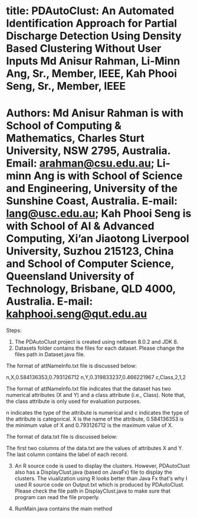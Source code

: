 title: PDAutoClust: An Automated Identification Approach for Partial Discharge Detection Using Density Based Clustering Without User Inputs
Md Anisur Rahman, Li-Minn Ang, Sr., Member, IEEE, Kah Phooi Seng, Sr., Member, IEEE
===========================================================================================
Authors:
Md Anisur Rahman is with School of Computing & Mathematics, Charles Sturt University, NSW 2795, Australia. Email: arahman@csu.edu.au;
Li-minn Ang is with School of Science and Engineering, University of the Sunshine Coast, Australia. E-mail: lang@usc.edu.au;
Kah Phooi Seng is with School of AI & Advanced Computing, Xi’an Jiaotong Liverpool University, Suzhou 215123, China and School of Computer Science, Queensland University of Technology, Brisbane, QLD 4000, Australia. E-mail: kahphooi.seng@qut.edu.au
===========================================================================================

Steps:
1. The PDAutoClust project is created using netbean 8.0.2 and JDK 8.
2. Datasets folder contains the files for each dataset. Please change the files path in Dataset.java file. 

The format of attNameInfo.txt file is discussed below:

n,X,0.584136353,0.793126712
n,Y,0.319833237,0.466221967
c,Class,2,1,2

The format of attNameInfo.txt file indicates that the dataset has two numerical attributes (X and Y) and a class attribute (i.e., Class). Note that, the class attribute is only used for evaluation purposes.

n indicates the type of the attribute is numerical and c indicates the type of the attribute is categorical. X is the name of the attribute, 0.584136353 is the minimum value of X and 0.793126712 is the maximum value of X.



The format of data.txt file is discussed below:

The first two columns of the data.txt are the values of attributes X and Y. The last column contains the label of each record.

3. An R source code is used to display the clusters. However, PDAutoClust also has a DisplayClust.java (based on JavaFx) file to display the clusters. The viualization using R looks better than Java Fx that's why I used R source code on Output.txt which is produced by PDAutoClust. Please check the file path in DisplayClust.java to make sure that program can read the file properly.

4. RunMain.java contains the main method

